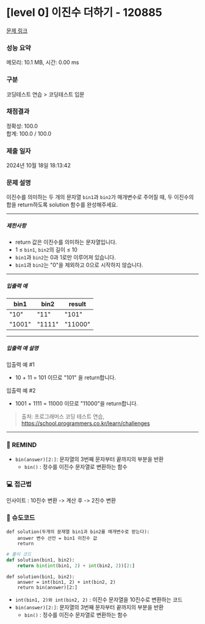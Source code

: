 # [level 0] 이진수 더하기 - 120885 

[문제 링크](https://school.programmers.co.kr/learn/courses/30/lessons/120885) 

### 성능 요약

메모리: 10.1 MB, 시간: 0.00 ms

### 구분

코딩테스트 연습 > 코딩테스트 입문

### 채점결과

정확성: 100.0<br/>합계: 100.0 / 100.0

### 제출 일자

2024년 10월 18일 18:13:42

### 문제 설명

<p>이진수를 의미하는 두 개의 문자열 <code>bin1</code>과 <code>bin2</code>가 매개변수로 주어질 때, 두 이진수의 합을 return하도록 solution 함수를 완성해주세요.</p>

<hr>

<h5>제한사항</h5>

<ul>
<li>return 값은 이진수를 의미하는 문자열입니다.</li>
<li>1 ≤ <code>bin1</code>, <code>bin2</code>의 길이 ≤ 10</li>
<li><code>bin1</code>과 <code>bin2</code>는 0과 1로만 이루어져 있습니다.</li>
<li><code>bin1</code>과 <code>bin2</code>는 "0"을 제외하고 0으로 시작하지 않습니다.</li>
</ul>

<hr>

<h5>입출력 예</h5>
<table class="table">
        <thead><tr>
<th>bin1</th>
<th>bin2</th>
<th>result</th>
</tr>
</thead>
        <tbody><tr>
<td>"10"</td>
<td>"11"</td>
<td>"101"</td>
</tr>
<tr>
<td>"1001"</td>
<td>"1111"</td>
<td>"11000"</td>
</tr>
</tbody>
      </table>
<hr>

<h5>입출력 예 설명</h5>

<p>입출력 예 #1</p>

<ul>
<li>10 + 11 = 101 이므로 "101" 을 return합니다.</li>
</ul>

<p>입출력 예 #2</p>

<ul>
<li>1001 + 1111 = 11000 이므로 "11000"을 return합니다.</li>
</ul>


> 출처: 프로그래머스 코딩 테스트 연습, https://school.programmers.co.kr/learn/challenges
---
### 🤔 REMIND
- `bin(answer)[2:]`: 문자열의 3번째 문자부터 끝까지의 부분을 반환
    - `bin()` : 정수를 이진수 문자열로 변환하는 함수

### 💻 접근법
인사이트 : 10진수 변환 -> 계산 후 -> 2진수 변환

### 📝 슈도코드
```
def solution(두개의 문재열 bin1과 bin2를 매개변수로 받는다):
    answer 변수 선언 = bin1 이진수 값
    return 
```
```python
# 풀이 코드
def solution(bin1, bin2):
    return bin(int(bin1, 2) + int(bin2, 2))[2:]
```
```
def solution(bin1, bin2):
    answer = int(bin1, 2) + int(bin2, 2)
    return bin(answer)[2:]
```
- `int(bin1, 2)와 int(bin2, 2)` : 이진수 문자열을 10진수로 변환하는 코드
- `bin(answer)[2:]`: 문자열의 3번째 문자부터 끝까지의 부분을 반환
    - `bin()` : 정수를 이진수 문자열로 변환하는 함수
